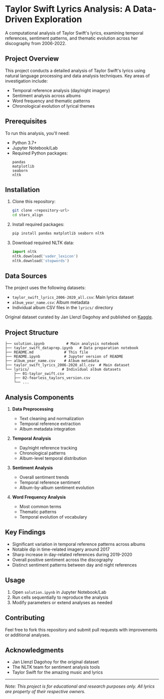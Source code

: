 # Taylor Swift Lyrics Analysis: A Data-Driven Exploration

A computational analysis of Taylor Swift's lyrics, examining temporal references, sentiment patterns, and thematic evolution across her discography from 2006-2022.

## Project Overview

This project conducts a detailed analysis of Taylor Swift's lyrics using natural language processing and data analysis techniques. Key areas of investigation include:

- Temporal reference analysis (day/night imagery)
- Sentiment analysis across albums
- Word frequency and thematic patterns
- Chronological evolution of lyrical themes

## Prerequisites

To run this analysis, you'll need:

- Python 3.7+
- Jupyter Notebook/Lab
- Required Python packages:
  ```
  pandas
  matplotlib
  seaborn
  nltk
  ```

## Installation

1. Clone this repository:
   ```bash
   git clone <repository-url>
   cd stars_align
   ```

2. Install required packages:
   ```bash
   pip install pandas matplotlib seaborn nltk
   ```

3. Download required NLTK data:
   ```python
   import nltk
   nltk.download('vader_lexicon')
   nltk.download('stopwords')
   ```

## Data Sources

The project uses the following datasets:
- `taylor_swift_lyrics_2006-2020_all.csv`: Main lyrics dataset
- `album_year_name.csv`: Album metadata
- Individual album CSV files in the `lyrics/` directory

Original dataset curated by Jan Llenzl Dagohoy and published on [Kaggle](https://www.kaggle.com/datasets/thespacefreak/taylor-swift-song-lyrics-all-albums).

## Project Structure

```
├── solution.ipynb          # Main analysis notebook
├── taylor_swift_dataprep.ipynb   # Data preparation notebook
├── README.md              # This file
├── README.ipynb           # Jupyter version of README
├── album_year_name.csv    # Album metadata
├── taylor_swift_lyrics_2006-2020_all.csv  # Main dataset
└── lyrics/               # Individual album datasets
    ├── 01-taylor_swift.csv
    ├── 02-fearless_taylors_version.csv
    └── ...
```

## Analysis Components

1. **Data Preprocessing**
   - Text cleaning and normalization
   - Temporal reference extraction
   - Album metadata integration

2. **Temporal Analysis**
   - Day/night reference tracking
   - Chronological patterns
   - Album-level temporal distribution

3. **Sentiment Analysis**
   - Overall sentiment trends
   - Temporal reference sentiment
   - Album-by-album sentiment evolution

4. **Word Frequency Analysis**
   - Most common terms
   - Thematic patterns
   - Temporal evolution of vocabulary

## Key Findings

- Significant variation in temporal reference patterns across albums
- Notable dip in time-related imagery around 2017
- Sharp increase in day-related references during 2019-2020
- Overall positive sentiment across the discography
- Distinct sentiment patterns between day and night references

## Usage

1. Open `solution.ipynb` in Jupyter Notebook/Lab
2. Run cells sequentially to reproduce the analysis
3. Modify parameters or extend analyses as needed

## Contributing

Feel free to fork this repository and submit pull requests with improvements or additional analyses.

## Acknowledgments

- Jan Llenzl Dagohoy for the original dataset
- The NLTK team for sentiment analysis tools
- Taylor Swift for the amazing music and lyrics

---
*Note: This project is for educational and research purposes only. All lyrics are property of their respective owners.*
